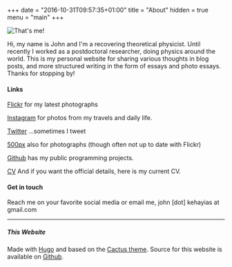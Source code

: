 +++
date = "2016-10-31T09:57:35+01:00"
title = "About"
hidden = true
menu = "main"
+++

![That's me!](/images/avatar.jpg)

Hi, my name is John and I'm a recovering theoretical physicist. Until recently I worked as a postdoctoral researcher, doing physics around the world. This is my personal website for sharing various thoughts in blog posts, and more structured writing in the form of essays and photo essays. Thanks for stopping by!

#### Links

[Flickr](https://www.flickr.com/9bladed)
for my latest photographs

[Instagram](https://www.instagram.com/9bladed)
for photos from my travels and daily life.

[Twitter](https://www.twitter.com/9bladed)
...sometimes I tweet

[500px](https://500px.com/9bladed)
also for photographs (though often not up to date with Flickr)

[Github](https://www.github.com/podiki)
has my public programming projects.

[CV](/files/cv.pdf)
And if you want the official details, here is my current CV.

#### Get in touch

Reach me on your favorite social media or email me, john [dot] kehayias at gmail.com

***

##### This Website

Made with [Hugo](https://gohugo.io/) and based on the [Cactus theme](http://themes.gohugo.io/cactus/). Source for this website is available on [Github](https://github.com/podiki/9bladed.com).
